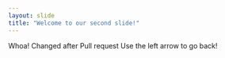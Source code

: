 ```yaml
---
layout: slide
title: "Welcome to our second slide!"
---
```

Whoa! Changed after Pull request
Use the left arrow to go back!
